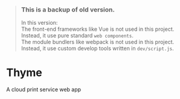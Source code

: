 > ### This is a backup of old version.
> In this version: <br>
> The front-end frameworks like Vue is not used in this project. <br>
> Instead, it use pure standard `web components`. <br>
> The module bundlers like webpack is not used in this project. <br>
> Instead, it use custom develop tools written in `dev/script.js`.

# Thyme
A cloud print service web app
